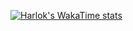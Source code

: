 [![Harlok's WakaTime stats](https://github-readme-stats.vercel.app/api/wakatime?username=ThikaHok)](https://github.com/anuraghazra/github-readme-stats)

